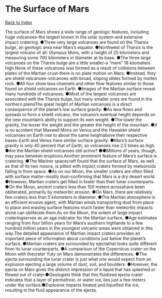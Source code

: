 # The Surface of Mars
[Back to Index](https://github.com/windows10010/tpoExtractor/blob/master/README.md)

The surface of Mars shows a wide range of geologic features, including huge volcanoes-the largest known in the solar system-and extensive impact cratering. ●Three very large volcanoes are found on the Tharsis bulge, an geologic area near Mars’s equator. ●Northwest of Tharsis is the largest volcano of all: Olympus Mons, with a height of 25 kilometers and measuring some 700 kilometers in diameter at its base. ●The three large volcanoes on the Tharsis bulge are a little smaller-a “mere” 18 kilometers high.None of these volcanoes was formed as a result of collisions between plates of the Martian crust-there is no plate motion on Mars. ●Instead, they are shield volcanoes-volcanoes with broad, sloping slides formed by molten rock. ●All four show lava channels and other flow features similar to those found on shield volcanoes on Earth. ●Images of the Martian surface reveal many hundreds of volcanoes. ●Most of the largest volcanoes are associated with the Tharsis bulge, but many smaller ones are found in the northern plainsThe great height of Martian volcanoes is a direct consequence of the planet’s low surface gravity. ●As lava flows and spreads to form a shield volcano, the volcano’s eventual height depends on the new mountain’s ability to support its own weight. ●The lower the gravity, the lesser the weight and the greater the height of the mountain. ●It is no accident that Maxwell Mons on Venus and the Hawaiian shield volcanoes on Earth rise to about the same heightabove their respective bases-Earth and Venus have similar surface gravity. ●Mars’s surface gravity is only 40 percent that of Earth, so volcanoes rise 2.5 times as high. ●Are the Martian shield volcanoes still active? ●●Millions of years, though, may pass between eruptions.Another prominent feature of Mars’s surface is cratering. ●The Mariner spacecraft found that the surface of Mars, as well as that of its two moons, is pitted with impact craters formed by meteoroids falling in from space. ●As on our Moon, the smaller craters are often filled with surface matter-mostly dust-confirming that Mars is a dry desert world. ●However, Martian craters get filled in faster than their lunar counterparts. ●On the Moon, ancient craters less than 100 meters acrosshave been obliterated, primarily by meteoritic erosion. ●On Mars, there are relatively few craters less than 5 kilometers in diameter. ●The Martian atmosphere is an efficient erosive agent, with Martian winds transporting dust from place to place and erasing surface features much faster than meteoritic impacts alone can obliterate them.As on the Moon, the extent of large impact crateringserves as an age indicator for the Martian surface. ●Age estimates ranging from four billion years for Mars’s southern highlands to a few hundred million years in the youngest volcanic areas were obtained in this way.The detailed appearance of Martian impact craters provides an important piece of information about conditions just below the planet’s surface. ●Martian craters are surrounded 
by ejectathat looks quite different from its lunar counterparts. ●A comparison of the Copernicus crater on the Moon with thecrater Yuty on Mars demonstrates the differences. ●The ejecta surrounding the lunar crater is just what one would expect from an explosion ejecting a large volume of dust, soil, and boulders.
●However, the ejecta on Mars gives the distinct impression of a liquid that has splashed or flowed out of crater.●Geologists think that this fluidized ejecta crater indicates that a layer 
of permafrost, or water ice, lies just a few meters under the surface.●Explosive impacts heated and liquefied the ice, resulting in the fluid appearance of the ejecta.